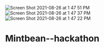 ![Screen Shot 2021-08-26 at 1 47 51 PM](https://user-images.githubusercontent.com/68406221/131021590-4d4c7335-b086-4ddf-bec2-c9a336cabfe7.png)
![Screen Shot 2021-08-26 at 1 47 37 PM](https://user-images.githubusercontent.com/68406221/131021607-eee482e6-0364-422e-8d45-53427cd9ac3a.png)
![Screen Shot 2021-08-26 at 1 47 22 PM](https://user-images.githubusercontent.com/68406221/131021611-c072982c-141e-47fb-a209-f60074e8581b.png)
# Mintbean--hackathon
